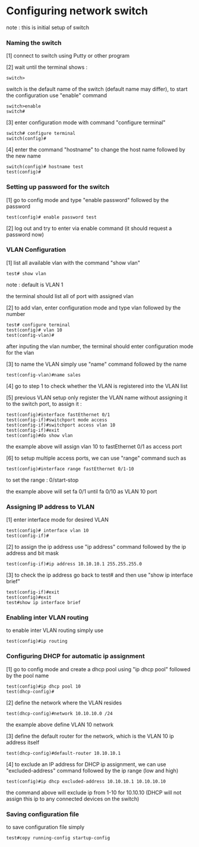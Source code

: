 Configuring network switch
========================
note : this is initial setup of switch

### Naming the switch
[1] connect to switch using Putty or other program

[2] wait until the terminal shows :
```
switch>
```
switch is the default name of the switch (default name may differ), to start the configuration
use "enable" command
```
switch>enable
switch#
```
[3] enter configuration mode with command "configure terminal"
```
switch# configure terminal
switch(config)#
```
[4] enter the command "hostname" to change the host name followed by the new name
```
switch(config)# hostname test
test(config)#
```
### Setting up password for the switch
[1] go to config mode and type "enable password" followed by the password
```
test(config)# enable password test
```
[2] log out and try to enter via enable command (it should request a password now)

### VLAN Configuration
[1] list all available vlan with the command "show vlan"
```
test# show vlan
```
note : default is VLAN 1


the terminal should list all of port with assigned vlan

[2] to add vlan, enter configuration mode and type vlan followed by the number
```
test# configure terminal
test(config)# vlan 10
test(config-vlan)#
```
after inputing the vlan number, the terminal should enter configuration mode for the vlan

[3] to name the VLAN simply use "name" command followed by the name
```
test(config-vlan)#name sales
```
[4] go to step 1 to check whether the VLAN is registered into the VLAN list


[5] previous VLAN setup only register the VLAN name without assigning it to the switch port, to assign it :
```
test(config)#interface fastEthernet 0/1
test(config-if)#switchport mode access
test(config-if)#switchport access vlan 10
test(config-if)#exit
test(config)#do show vlan
```
the example above will assign vlan 10 to fastEthernet 0/1 as access port

[6] to setup multiple access ports, we can use "range" command such as
```
test(config)#interface range fastEthernet 0/1-10
```
to set the range : 0/start-stop 


the example above will set fa 0/1 until fa 0/10 as VLAN 10 port


### Assigning IP address to VLAN
[1] enter interface mode for desired VLAN
```
test(config)# interface vlan 10
test(config-if)# 
```
[2] to assign the ip address use "ip address" command followed by the ip address and bit mask
```
test(config-if)#ip address 10.10.10.1 255.255.255.0
```

[3] to check the ip address go back to test# and then use "show ip interface brief"
```
test(config-if)#exit
test(config)#exit
test#show ip interface brief
```
### Enabling inter VLAN routing
to enable inter VLAN routing simply use
```
test(config)#ip routing
```
### Configuring DHCP for automatic ip assignment
[1] go to config mode and create a dhcp pool using "ip dhcp pool" followed by the pool name
```
test(config)#ip dhcp pool 10
test(dhcp-config)#
```
[2] define the network where the VLAN resides
```
test(dhcp-config)#network 10.10.10.0 /24 
```
the example above define VLAN 10 network


[3] define the default router for the network, which is the VLAN 10 ip address itself
```
test(dhcp-config)#default-router 10.10.10.1
```
[4] to exclude an IP address for DHCP ip assignment, we can use "excluded-address" command followed by the ip range (low and high) 
```
test(config)#ip dhcp excluded-address 10.10.10.1 10.10.10.10
```
the command above will exclude ip from 1-10 for 10.10.10 (DHCP will not assign this ip to any connected devices on the switch)

### Saving configuration file
to save configuration file simply
```
test#copy running-config startup-config
```




